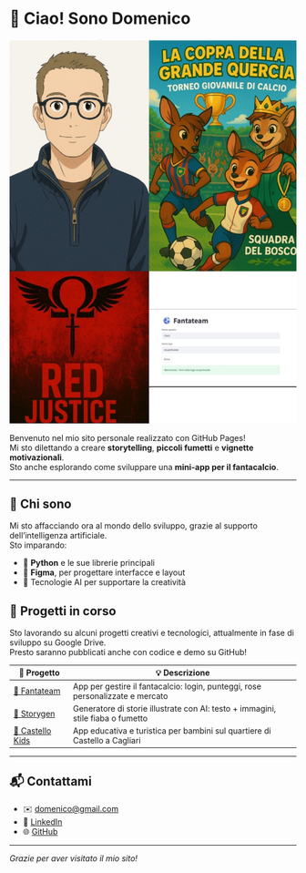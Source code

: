 # 👋 Ciao! Sono Domenico 
![Banner](https://github.com/Domenico374/skills-introduction-to-github/blob/main/1000267967.jpg?raw=true)



Benvenuto nel mio sito personale realizzato con GitHub Pages!  
Mi sto dilettando a creare **storytelling**, **piccoli fumetti** e **vignette motivazionali**.  
Sto anche esplorando come sviluppare una **mini-app per il fantacalcio**.

---

## 🧠 Chi sono

Mi sto affacciando ora al mondo dello sviluppo, grazie al supporto dell’intelligenza artificiale.  
Sto imparando:
- 🐍 **Python** e le sue librerie principali
- 🎨 **Figma**, per progettare interfacce e layout
- 🤖 Tecnologie AI per supportare la creatività

## 🚧 Progetti in corso

Sto lavorando su alcuni progetti creativi e tecnologici, attualmente in fase di sviluppo su Google Drive.  
Presto saranno pubblicati anche con codice e demo su GitHub!

| 📁 Progetto | 💡 Descrizione |
|------------|----------------|
| [🎯 Fantateam](https://github.com/Domenico374/fantateam) | App per gestire il fantacalcio: login, punteggi, rose personalizzate e mercato |
| [🧠 Storygen](https://github.com/Domenico374/storygen) | Generatore di storie illustrate con AI: testo + immagini, stile fiaba o fumetto |
| [🏰 Castello Kids](https://github.com/Domenico374/castello-kids) | App educativa e turistica per bambini sul quartiere di Castello a Cagliari |



---

## 📬 Contattami

- ✉️ domenico@gmail.com
- 💼 [LinkedIn](https://linkedin.com/in/domenico-cocco-577aab83)
- 🌐 [GitHub](https://github.com/Domenico374)

---

_Grazie per aver visitato il mio sito!_

